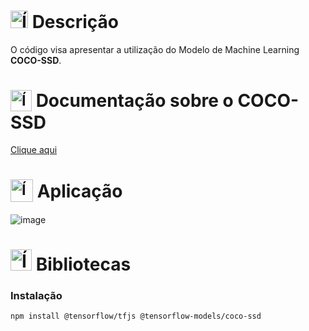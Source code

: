 # <img src="https://github.com/user-attachments/assets/caabfdf0-0f9e-44a3-8200-c6579fe87887" alt="Ícone de descrição" width="28"> Descrição
O código visa apresentar a utilização do Modelo de Machine Learning **COCO-SSD**.

# <sub><img src="https://github.com/user-attachments/assets/45b357f3-5271-4711-8128-43e102e5bf6c" alt="Ícone de documento" width="34"></sub> Documentação sobre o COCO-SSD
[Clique aqui](https://github.com/tensorflow/tfjs-models/tree/master/coco-ssd)

# <sub><img src="https://img.icons8.com/?size=100&id=n3QRpDA7KZ7P&format=png&color=000000" alt="Ícone do TensorFlow" width="36"></sub> Aplicação
![image](https://github.com/user-attachments/assets/2425a8fb-4b7e-4b6a-824d-ddf3a943db10)

#  <img src="https://img.icons8.com/?size=100&id=kPS7m4HWjQjR&format=png&color=000000" alt="Ícone dos livros" width="34"> Bibliotecas
### Instalação
```
npm install @tensorflow/tfjs @tensorflow-models/coco-ssd
```
